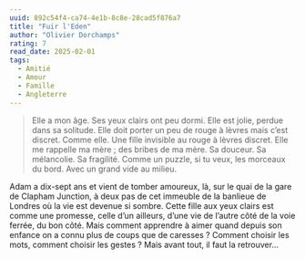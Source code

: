 ```yaml
---
uuid: 892c54f4-ca74-4e1b-8c8e-28cad5f876a7
title: "Fuir l'Eden"
author: "Olivier Dorchamps"
rating: 7
read_date: 2025-02-01
tags:
  - Amitié
  - Amour
  - Famille
  - Angleterre
---
```


> Elle a mon âge. Ses yeux clairs ont peu dormi. Elle est jolie, perdue dans sa solitude. Elle doit porter un peu de rouge à lèvres mais c’est discret. Comme elle. Une fille invisible au rouge à lèvres discret. Elle me rappelle ma mère ; des bribes de ma mère. Sa douceur. Sa mélancolie. Sa fragilité. Comme un puzzle, si tu veux, les morceaux du bord. Avec un grand vide au milieu.

Adam a dix-sept ans et vient de tomber amoureux, là, sur le quai de la gare de Clapham Junction, à deux pas de cet immeuble de la banlieue de Londres où la vie est devenue si sombre. Cette fille aux yeux clairs est comme une promesse, celle d’un ailleurs, d’une vie de l’autre côté de la voie ferrée, du bon côté. Mais comment apprendre à aimer quand depuis son enfance on a connu plus de coups que de caresses ? Comment choisir les mots, comment choisir les gestes ?
Mais avant tout, il faut la retrouver…